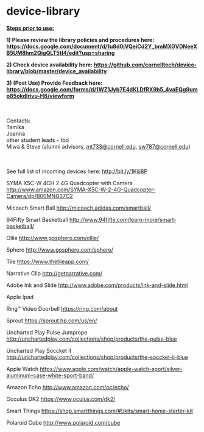 # device-library

<b><u>Steps prior to use:</b></u>

<b> 1) Please review the library policies and procedures here: https://docs.google.com/document/d/1u8d0jVQeiCd2Y_bmMXGVDNeeXB5UM8hm2QigQLT5tf4/edit?usp=sharing </b>

<b> 2) Check device availability here: https://github.com/cornelltech/device-library/blob/master/device_availability </b>

<b> 3) (Post Use) Provide Feedback here: https://docs.google.com/forms/d/1WZ1Jyb7E4dKLDfRX9b5_4vaEQg9ump85okdlrivu-H8/viewform </b>

<br><br>
Contacts:<br>
Tamika<br>
Joanna<br>
other student leads - tbd<br>
Miwa & Steve (alumni advisors, mt733@cornell.edu, sw787@cornell.edu)<br><br><br>



See full list of incoming devices here: http://bit.ly/1Kiij8P   

SYMA X5C-W 4CH 2.4G Quadcopter with Camera http://www.amazon.com/SYMA-X5C-W-2-4G-Quadcopter-Camera/dp/B00MNG37C2

Micoach Smart Ball http://micoach.adidas.com/smartball/

94Fifty Smart Basketball http://www.94fifty.com/learn-more/smart-basketball/

Ollie http://www.gosphero.com/ollie/

Sphero http://www.gosphero.com/sphero/

Tile https://www.thetileapp.com/

Narrative Clip http://getnarrative.com/

Adobe Ink and Slide http://www.adobe.com/products/ink-and-slide.html

Apple Ipad

Ring™ Video Doorbell https://ring.com/about

Sprout https://sprout.hp.com/us/en/

Uncharted Play Pulse Jumprope http://unchartedplay.com/collections/shop/products/the-pulse-blue

Uncharted Play Soccket II http://unchartedplay.com/collections/shop/products/the-soccket-ii-blue

Apple Watch https://www.apple.com/watch/apple-watch-sport/silver-aluminum-case-white-sport-band/

Amazon Echo http://www.amazon.com/oc/echo/

Occulus DK2 https://www.oculus.com/dk2/

Smart Things https://shop.smartthings.com/#!/kits/smart-home-starter-kit

Polaroid Cube http://www.polaroid.com/cube
